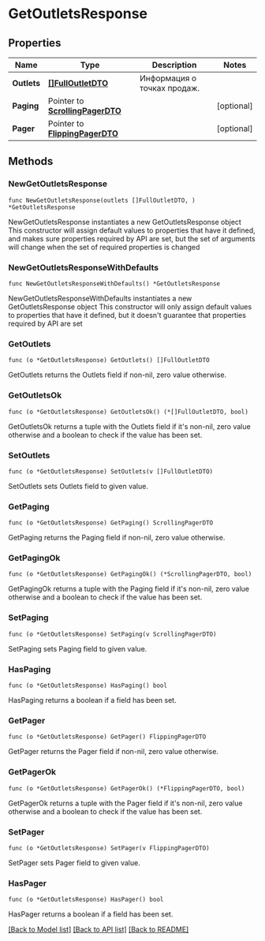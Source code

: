 # GetOutletsResponse

## Properties

Name | Type | Description | Notes
------------ | ------------- | ------------- | -------------
**Outlets** | [**[]FullOutletDTO**](FullOutletDTO.md) | Информация о точках продаж. | 
**Paging** | Pointer to [**ScrollingPagerDTO**](ScrollingPagerDTO.md) |  | [optional] 
**Pager** | Pointer to [**FlippingPagerDTO**](FlippingPagerDTO.md) |  | [optional] 

## Methods

### NewGetOutletsResponse

`func NewGetOutletsResponse(outlets []FullOutletDTO, ) *GetOutletsResponse`

NewGetOutletsResponse instantiates a new GetOutletsResponse object
This constructor will assign default values to properties that have it defined,
and makes sure properties required by API are set, but the set of arguments
will change when the set of required properties is changed

### NewGetOutletsResponseWithDefaults

`func NewGetOutletsResponseWithDefaults() *GetOutletsResponse`

NewGetOutletsResponseWithDefaults instantiates a new GetOutletsResponse object
This constructor will only assign default values to properties that have it defined,
but it doesn't guarantee that properties required by API are set

### GetOutlets

`func (o *GetOutletsResponse) GetOutlets() []FullOutletDTO`

GetOutlets returns the Outlets field if non-nil, zero value otherwise.

### GetOutletsOk

`func (o *GetOutletsResponse) GetOutletsOk() (*[]FullOutletDTO, bool)`

GetOutletsOk returns a tuple with the Outlets field if it's non-nil, zero value otherwise
and a boolean to check if the value has been set.

### SetOutlets

`func (o *GetOutletsResponse) SetOutlets(v []FullOutletDTO)`

SetOutlets sets Outlets field to given value.


### GetPaging

`func (o *GetOutletsResponse) GetPaging() ScrollingPagerDTO`

GetPaging returns the Paging field if non-nil, zero value otherwise.

### GetPagingOk

`func (o *GetOutletsResponse) GetPagingOk() (*ScrollingPagerDTO, bool)`

GetPagingOk returns a tuple with the Paging field if it's non-nil, zero value otherwise
and a boolean to check if the value has been set.

### SetPaging

`func (o *GetOutletsResponse) SetPaging(v ScrollingPagerDTO)`

SetPaging sets Paging field to given value.

### HasPaging

`func (o *GetOutletsResponse) HasPaging() bool`

HasPaging returns a boolean if a field has been set.

### GetPager

`func (o *GetOutletsResponse) GetPager() FlippingPagerDTO`

GetPager returns the Pager field if non-nil, zero value otherwise.

### GetPagerOk

`func (o *GetOutletsResponse) GetPagerOk() (*FlippingPagerDTO, bool)`

GetPagerOk returns a tuple with the Pager field if it's non-nil, zero value otherwise
and a boolean to check if the value has been set.

### SetPager

`func (o *GetOutletsResponse) SetPager(v FlippingPagerDTO)`

SetPager sets Pager field to given value.

### HasPager

`func (o *GetOutletsResponse) HasPager() bool`

HasPager returns a boolean if a field has been set.


[[Back to Model list]](../README.md#documentation-for-models) [[Back to API list]](../README.md#documentation-for-api-endpoints) [[Back to README]](../README.md)


